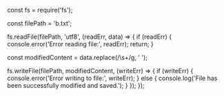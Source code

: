 
const fs = require('fs');

const filePath = 'b.txt';


fs.readFile(filePath, 'utf8', (readErr, data) => {
  if (readErr) {
    console.error('Error reading file:', readErr);
    return;
  }

 
  const modifiedContent = data.replace(/\s+/g, ' ');

  
  fs.writeFile(filePath, modifiedContent, (writeErr) => {
    if (writeErr) {
      console.error('Error writing to file:', writeErr);
    } else {
      console.log('File has been successfully modified and saved.');
    }
  });
});
